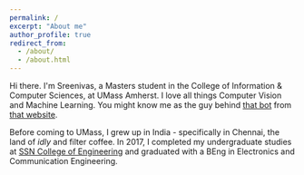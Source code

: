 ```yaml
---
permalink: /
excerpt: "About me"
author_profile: true
redirect_from: 
  - /about/
  - /about.html
---
```


Hi there. I'm Sreenivas, a Masters student in the College of Information & Computer Sciences, at UMass Amherst. I love all things Computer Vision and Machine Learning. You might know me as the guy behind [that bot](http://reddit.com/u/riskyclickerbot) from [that website](http://reddit.com).

Before coming to UMass, I grew up in India - specifically in Chennai, the land of _idly_ and filter coffee. In 2017, I completed my undergraduate studies at [SSN College of Engineering](http://www.ssn.edu.in/) and graduated with a BEng in Electronics and Communication Engineering.


